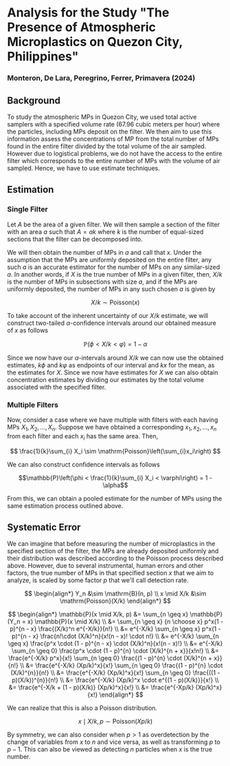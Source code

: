 # Analysis for the Study "The Presence of Atmospheric Microplastics on Quezon City, Philippines"
### Monteron, De Lara, Peregrino, Ferrer, Primavera (2024)

## Background
To study the atmospheric MPs in Quezon City, we used total active samplers
with a specified volume rate (67.96 cubic meters per hour) where the 
particles, including MPs deposit on the filter. We then aim to use this information
assess the concentrations of MP from the total number of MPs found in the entire filter divided by the total volume of the air sampled. However due to logistical problems, we do not have the access to the entire filter which corresponds to the
entire number of MPs with the volume of air sampled. Hence, we have to use
estimate techniques.

## Estimation 
### Single Filter
Let $A$ be the area of a given filter. We will then sample a section of the filter
with an area $a$ such that $A = ak$ where $k$ is the number of equal-sized sections that the filter can be decomposed into.

We will then obtain the number of MPs in $a$ and call that $x$. Under the assumption that the MPs are uniformly deposited on
the entire filter, any such $a$ is an accurate estimator for the number of MPs
on any similar-sized $a$. In another words, if $X$ is the true number of MPs in a given filter, then, $X/k$ is the number of MPs in subsections with size $a$, and if the MPs are uniformly deposited, the number of MPs in any such chosen $a$ is given by 

$$
X/k \sim \mathrm{Poisson}(x)
$$

To take account of the inherent uncertainty of our $X/k$ estimate, we will construct two-tailed $\alpha$-confidence intervals around our obtained measure of $x$ as follows

$$\mathbb{P}(\phi < X/k < \varphi) = 1 - \alpha$$

Since we now have our $\alpha$-intervals around $X/k$ we can now use the obtained estimates, $k\phi$ and $k\varphi$ as endpoints of our interval and $kx$ for the mean, as the estimates for $X$. Since we now have estimates for $X$ we can also obtain concentration estimates by dividing our estimates by the total volume associated with the specified filter. 

### Multiple Filters
Now, consider a case where we have multiple with filters with each having MPs $X_1, X_2, ..., X_n$. Suppose we have obtained a corresponding $x_1, x_2, ..., x_n$ from each filter and each $x_i$ has the same area. Then,

$$
\frac{1}{k}\sum_{i} X_i \sim \mathrm{Poisson}\left(\sum_{i}x_i\right)
$$

We can also construct confidence intervals as follows

$$\mathbb{P}\left(\phi < \frac{1}{k}\sum_{i} X_i < \varphi\right) = 1 - \alpha$$

From this, we can obtain a pooled estimate for the number of MPs using the same estimation process outlined above.

## Systematic Error
We can imagine that before measuring the number of microplastics in the
specified section of the filter, the MPs are already deposited uniformly
and their distribution was described according to the Poisson process described above. However, due to 
several instrumental, human errors and other factors, the true number of MPs in that specified section $x$ that we aim to analyze, is scaled by some factor $p$ that we'll call detection rate. 

$$
\begin{align*}
Y_n &\sim \mathrm{B}(n, p) \\
x \mid X/k &\sim \mathrm{Poisson}(X/k)
\end{align*}
$$

$$
\begin{align*}
\mathbb{P}(x \mid X/k, p) &= \sum_{n \geq x} \mathbb{P}(Y_n = x) \mathbb{P}(x \mid X/k) \\ 
&= \sum_{n \geq x} {n \choose x} p^x(1 - p)^{n - x} \frac{(X/k)^n e^{-X/k}}{n!} \\ 
&= e^{-X/k} \sum_{n \geq x} p^x(1 - p)^{n - x} \frac{n!\cdot (X/k)^n}{x!(n - x)! \cdot n!} \\ 
&= e^{-X/k} \sum_{n \geq x} \frac{p^x \cdot (1 - p)^{n - x} \cdot (X/k)^n}{x!(n - x)!} \\ 
&= e^{-X/k} \sum_{n \geq 0} \frac{p^x \cdot (1 - p)^{n} \cdot (X/k)^{n + x}}{x!n!} \\ 
&= \frac{e^{-X/k} p^x}{x!} \sum_{n \geq 0} \frac{(1 - p)^{n} \cdot (X/k)^{n + x}}{n!} \\ 
&= \frac{e^{-X/k} (Xp/k)^x}{x!} \sum_{n \geq 0} \frac{(1 - p)^{n} \cdot (X/k)^{n}}{n!} \\ 
&= \frac{e^{-X/k} (Xp/k)^x}{x!} \sum_{n \geq 0} \frac{((1 - p)(X/k))^{n}}{n!} \\ 
&= \frac{e^{-X/k} (Xp/k)^x \cdot e^{(1 - p)(X/k)}}{x!} \\ 
&= \frac{e^{-X/k + (1 - p)(X/k)} (Xp/k)^x}{x!} \\ 
&= \frac{e^{-Xp/k} (Xp/k)^x}{x!} 
\end{align*} 
$$

We can realize that this is also a Poisson distribution. 

$$
x \mid X/k, p \sim \mathrm{Poisson}(Xp/k)
$$

By symmetry, we can also consider when $p > 1$ as overdetection by the change of variables from $x$ to $n$ and vice versa, as well as transforming $p$ to $p - 1$. This can also be viewed as detecting $n$ particles when $x$ is the true number.